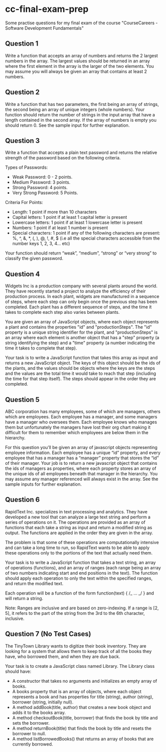 # cc-final-exam-prep

Some practise questions for my final exam of the course "CourseCareers - Software Development Fundamentals"

## Question 1

Write a function that accepts an array of numbers and returns the 2 largest numbers in the array. The largest values should be returned in an array where the first element in the array is the larger of the two elements. You may assume you will always be given an array that contains at least 2 numbers.

## Question 2

Write a function that has two parameters, the first being an array of strings, the second being an array of unique integers (whole numbers). Your function should return the number of strings in the input array that have a length contained in the second array. If the array of numbers is empty you should return 0. See the sample input for further explanation.

## Question 3

Write a function that accepts a plain text password and returns the relative strength of the password based on the following criteria.

Types of Passwords:

- Weak Password: 0 - 2 points.
- Medium Password: 3 points.
- Strong Password: 4 points.
- Very Strong Password: 5 Points.

Criteria For Points:

- Length: 1 point if more than 10 characters
- Capital letters: 1 point if at least 1 capital letter is present
- Lowercase letters: 1 point if at least 1 lowercase letter is present
- Numbers: 1 point if at least 1 number is present
- Special characters: 1 point if any of the following characters are present: %, ^, &, \*, (, ),
  @, !, #, $ (i.e all the special characters accessible from the number keys 1, 2, 3, 4... etc)

Your function should return “weak”, “medium”, “strong” or “very strong” to classify the given password.

## Question 4

Widgets Inc is a production company with several plants around the world. They have recently started a project to analyze the efficiency of their production process. In each plant, widgets are manufactured in a sequence of steps, where each step can only begin once the previous step has been completed. Each plant has a different sequence of steps, and the time it takes to complete each step also varies between plants.

You are given an array of JavaScript objects, where each object represents a plant and contains the properties "id" and "productionSteps". The "id" property is a unique string identifier for the plant, and "productionSteps" is an array where each element is another object that has a "step" property (a string identifying the step) and a "time" property (a number indicating the time it takes to complete that step).

Your task is to write a JavaScript function that takes this array as input and returns a new JavaScript object. The keys of this object should be the ids of the plants, and the values should be objects where the keys are the steps and the values are the total time it would take to reach that step (including the time for that step itself). The steps should appear in the order they are completed.

## Question 5

ABC corporation has many employees, some of which are managers, others which are employees. Each employee has a manager, and some managers have a manager who oversees them. Each employee knows who manages them but unfortunately the managers have lost their org chart making it difficult for them to remember which employees are below them in the hierarchy.

For this question you’ll be given an array of javascript objects representing employee information. Each employee has a unique “id” property, and every employee that has a manager has a “manager” property that stores the “id” of their manager. Your job is to return a new javascript object that contains the ids of managers as properties, where each property stores an array of the unique ids of all employees beneath that manager in the hierarchy. You may assume any manager referenced will always exist in the array. See the sample inputs for further explanation.

## Question 6

RapidText Inc. specializes in text processing and analytics. They have developed a new tool that can analyze a large text string and perform a series of operations on it. The operations are provided as an array of functions that each take a string as input and return a modified string as output. The functions are applied in the order they are given in the array.

The problem is that some of these operations are computationally intensive and can take a long time to run, so RapidText wants to be able to apply these operations only to the portions of the text that actually need them.

Your task is to write a JavaScript function that takes a text string, an array of operations (functions), and an array of ranges (each range being an array of two numbers indicating start and end positions in the text). The function should apply each operation to only the text within the specified ranges, and return the modified text.

Each operation will be a function of the form function(text) { /_ ... _/ } and will return a string.

Note: Ranges are inclusive and are based on zero-indexing. If a range is [2, 5], it refers to the part of the string from the 3rd to the 6th character, inclusive.

## Question 7 (No Test Cases)

The TinyTown Library wants to digitize their book inventory. They are looking for a system that allows them to keep track of all the books they have, who borrowed them, and when they are due back.

Your task is to create a JavaScript class named Library. The Library class should have:

- A constructor that takes no arguments and initializes an empty array of books.
- A books property that is an array of objects, where each object represents a book and
  has properties for title (string), author (string), borrower (string, initially null).
- A method addBook(title, author) that creates a new book object and adds it to the books
  array.
- A method checkoutBook(title, borrower) that finds the book by title and sets the
  borrower.
- A method returnBook(title) that finds the book by title and resets the borrower to null.
- A method listBorrowedBooks() that returns an array of books that are currently
  borrowed.
